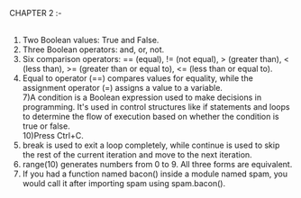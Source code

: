 CHAPTER 2 :- <br />
<br />
1)	Two Boolean values: True and False. <br />
2)	Three Boolean operators: and, or, not. <br />
5)  Six comparison operators: == (equal), != (not equal), > (greater than), < (less than), >= (greater than or equal to), <= (less than or equal to). <br />
6) Equal to operator (==) compares values for equality, while the assignment operator (=) assigns a value to a variable. <br />
7)A condition is a Boolean expression used to make decisions in programming. It's used in control structures like if statements and loops to determine the flow of execution based on whether the condition is true or false. <br />
10)Press Ctrl+C. <br />
11) break is used to exit a loop completely, while continue is used to skip the rest of the current iteration and move to the next iteration. <br />
12) range(10) generates numbers from 0 to 9. All three forms are equivalent. <br />
14) If you had a function named bacon() inside a module named spam, you would call it after importing spam using spam.bacon(). <br />

